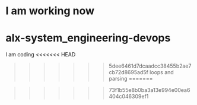 
I am working now
=======
# alx-system_engineering-devops
I am coding
<<<<<<< HEAD
>>>>>>> 5dee6461d7dcaadcc38455b2ae7cb72d8695ad5f
loops and parsing
=======

>>>>>>> 73f1b55e8b0ba3a13e994e00ea6404c046309ef1
